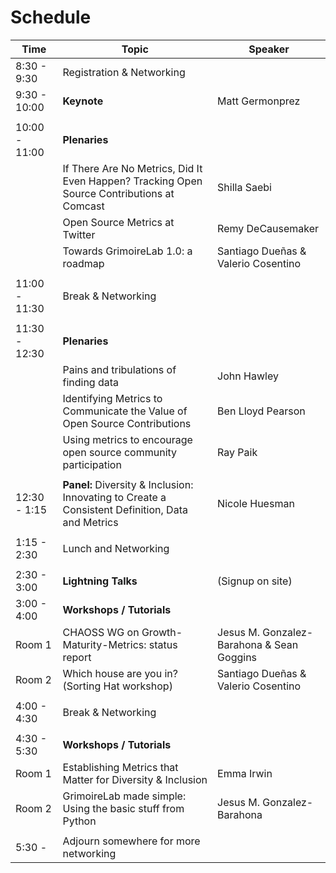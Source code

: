 # Schedule

| Time | Topic | Speaker |
| --- | --- | --- |
| 8:30 - 9:30|	Registration & Networking | |
| 9:30 - 10:00 | **Keynote** | Matt Germonprez |
|   |   |   |
| 10:00 - 11:00 | **Plenaries** | |
|   | If There Are No Metrics, Did It Even Happen? Tracking Open Source Contributions at Comcast  | Shilla Saebi |
|   | Open Source Metrics at Twitter | Remy DeCausemaker |
|   | Towards GrimoireLab 1.0: a roadmap | Santiago Dueñas & Valerio Cosentino |
|   |   |   |
| 11:00 - 11:30 | Break & Networking |
|   |   |
| 11:30 - 12:30 | **Plenaries** |
|   | Pains and tribulations of finding data  | John Hawley |
|   | Identifying Metrics to Communicate the Value of Open Source Contributions  | Ben Lloyd Pearson  |
|   | Using metrics to encourage open source community participation | Ray Paik  |
|   |   |   |
| 12:30 - 1:15 | **Panel:** Diversity & Inclusion: Innovating to Create a Consistent Definition, Data and Metrics  | Nicole Huesman |
|   |   |   |
| 1:15 - 2:30 | Lunch and Networking | |
|   |   |   |
| 2:30 - 3:00 | **Lightning Talks** | (Signup on site) |
| 3:00 - 4:00 | **Workshops / Tutorials** | |
| Room 1 | CHAOSS WG on Growth-Maturity-Metrics: status report  | Jesus M. Gonzalez-Barahona & Sean Goggins  |
| Room 2 | Which house are you in? (Sorting Hat workshop)  | Santiago Dueñas & Valerio Cosentino |
|   |   |   |
| 4:00 - 4:30 | Break & Networking | |
|   |   |   |
| 4:30 - 5:30 | **Workshops / Tutorials** | |
| Room 1 | Establishing Metrics that Matter for Diversity & Inclusion | Emma Irwin |
| Room 2 | GrimoireLab made simple: Using the basic stuff from Python | Jesus M. Gonzalez-Barahona |
|   |   |   |
| 5:30 - 	| Adjourn somewhere for more networking | |

